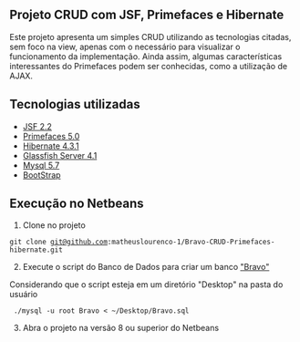 ## Projeto CRUD com JSF, Primefaces e Hibernate
Este projeto apresenta um simples CRUD utilizando as tecnologias citadas, sem foco na view, apenas com o necessário para visualizar o funcionamento da implementação. Ainda assim, algumas características interessantes do Primefaces podem ser conhecidas, como a utilização de AJAX.

## Tecnologias utilizadas
- [JSF 2.2](https://javaserverfaces.java.net/docs/2.2/)
- [Primefaces 5.0](https://www.primefaces.org/docs/guide/primefaces_user_guide_5_0.pdf)
- [Hibernate 4.3.1](http://hibernate.org/orm/documentation/4.3/)
- [Glassfish Server 4.1](https://glassfish.java.net/docs/4.1/release-notes.pdf)
- [Mysql 5.7](https://dev.mysql.com/doc/refman/5.7/en/)
- [BootStrap](https://getbootstrap.com)

## Execução no Netbeans
1. Clone no projeto 

<code>git clone git@github.com:matheuslourenco-1/Bravo-CRUD-Primefaces-hibernate.git</code>

2. Execute o script do Banco de Dados para criar um banco ["Bravo"](https://github.com/matheuslourenco-1/Bravo-CRUD-Primefaces-hibernate/blob/master/Bravo.sql)

Considerando que o script esteja em um diretório "Desktop" na pasta do usuário

<code> ./mysql -u root Bravo < ~/Desktop/Bravo.sql </code>

3. Abra o projeto na versão 8 ou superior do Netbeans
 
